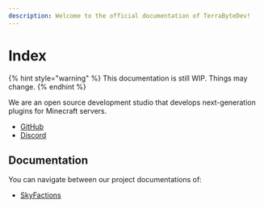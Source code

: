 ```yaml
---
description: Welcome to the official documentation of TerraByteDev!
---
```


# Index

{% hint style="warning" %}
This documentation is still WIP. Things may change.
{% endhint %}

We are an open source development studio that develops next-generation plugins for Minecraft servers.

* [GitHub](https://github.com/TerraByteDev)
* [Discord](https://discord.gg/SwxXMrFdjp)

## Documentation

You can navigate between our project documentations of:

* [SkyFactions](https://docs.terrabytedev.com/skyfactions)
